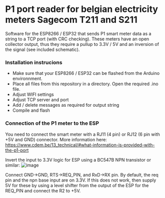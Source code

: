 # P1 port reader for belgian electricity meters Sagecom T211 and S211
Software for the ESP8266 / ESP32 that sends P1 smart meter data as a string to a TCP port (with CRC checking).
These meters have an open collector output, thus they require a pullup to 3.3V / 5V and an inversion of the signal (see included schematic).

### Installation instrucions
- Make sure that your ESP8266 / ESP32 can be flashed from the Arduino environnment.
- Place all files from this repository in a directory. Open the required .ino file.
- Adjust WIFI settings
- Adjust TCP server and port
- Add / delete messages as required for output string
- Compile and flash

### Connection of the P1 meter to the ESP
You need to connect the smart meter with a RJ11 (4 pin) or RJ12 (6 pin with +5V and GND) connector.
More information here: https://www.cdem.be/13_technical/#what-information-is-provided-with-the-p1-port

Invert the input to 3.3V logic for ESP using a BC547B NPN transistor or similar:
![image](https://user-images.githubusercontent.com/56192644/223165216-14dac1c8-cbf8-4372-b32e-bdf38041cfcc.png)

Connect GND->GND, RTS->REQ_PIN, and RxD->RX pin.
By default, the req pin and the npn base input are on 3.3V. If this does not work, then supply 5V for these by using a level shifter from the output of the ESP for the REQ_PIN and connect the R2 to +5V.

